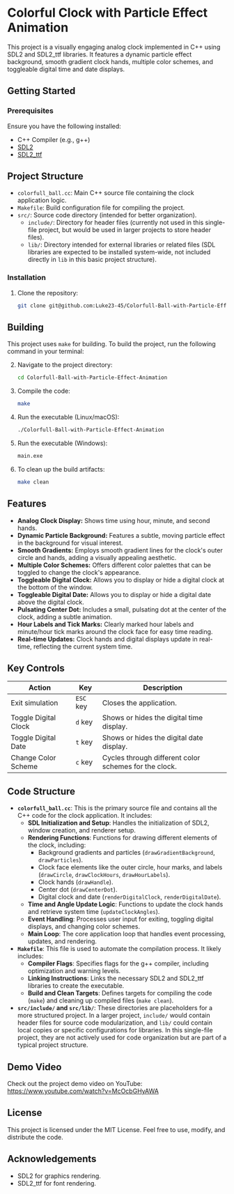 # Colorful Clock with Particle Effect Animation

This project is a visually engaging analog clock implemented in C++ using SDL2 and SDL2_ttf libraries. It features a dynamic particle effect background, smooth gradient clock hands, multiple color schemes, and toggleable digital time and date displays.

## Getting Started

### Prerequisites
Ensure you have the following installed:
- C++ Compiler (e.g., g++)
- [SDL2](https://www.libsdl.org/)
- [SDL2_ttf](https://www.libsdl.org/projects/SDL_ttf/)


## Project Structure

* `colorfull_ball.cc`: Main C++ source file containing the clock application logic.
* `Makefile`:  Build configuration file for compiling the project.
* `src/`: Source code directory (intended for better organization).
    * `include/`:  Directory for header files (currently not used in this single-file project, but would be used in larger projects to store header files).
    * `lib/`: Directory intended for external libraries or related files (SDL libraries are expected to be installed system-wide, not included directly in `lib` in this basic project structure).

### Installation
1. Clone the repository:
    ```bash
    git clone git@github.com:Luke23-45/Colorfull-Ball-with-Particle-Effect-Animation.git
    ```
## Building

This project uses `make` for building. To build the project, run the following command in your terminal:

2. Navigate to the project directory:
    ```bash
    cd Colorfull-Ball-with-Particle-Effect-Animation
    ```
3. Compile the code:
    ```bash
    make
    ```
4. Run the executable (Linux/macOS):
    ```bash
    ./Colorfull-Ball-with-Particle-Effect-Animation

    ```
5. Run the executable (Windows):
    ```bash
    main.exe
    ```
6. To clean up the build artifacts:
    ```bash
    make clean
    ```

## Features
- **Analog Clock Display:**  Shows time using hour, minute, and second hands.
- **Dynamic Particle Background:** Features a subtle, moving particle effect in the background for visual interest.
- **Smooth Gradients:** Employs smooth gradient lines for the clock's outer circle and hands, adding a visually appealing aesthetic.
- **Multiple Color Schemes:**  Offers different color palettes that can be toggled to change the clock's appearance.
- **Toggleable Digital Clock:**  Allows you to display or hide a digital clock at the bottom of the window.
- **Toggleable Digital Date:**  Allows you to display or hide a digital date above the digital clock.
- **Pulsating Center Dot:**  Includes a small, pulsating dot at the center of the clock, adding a subtle animation.
- **Hour Labels and Tick Marks:** Clearly marked hour labels and minute/hour tick marks around the clock face for easy time reading.
- **Real-time Updates:** Clock hands and digital displays update in real-time, reflecting the current system time.

## Key Controls

| Action                | Key       | Description                                      |
| --------------------- | --------- | ------------------------------------------------ |
| Exit simulation     | `ESC` key | Closes the application.                          |
| Toggle Digital Clock  | `d` key   | Shows or hides the digital time display.         |
| Toggle Digital Date   | `t` key   | Shows or hides the digital date display.          |
| Change Color Scheme   | `c` key   | Cycles through different color schemes for the clock. |


## Code Structure
- **`colorfull_ball.cc`**: This is the primary source file and contains all the C++ code for the clock application. It includes:
    - **SDL Initialization and Setup**:  Handles the initialization of SDL2, window creation, and renderer setup.
    - **Rendering Functions**:  Functions for drawing different elements of the clock, including:
        - Background gradients and particles (`drawGradientBackground`, `drawParticles`).
        - Clock face elements like the outer circle, hour marks, and labels (`drawCircle`, `drawClockHours`, `drawHourLabels`).
        - Clock hands (`drawHandle`).
        - Center dot (`drawCenterDot`).
        - Digital clock and date (`renderDigitalClock`, `renderDigitalDate`).
    - **Time and Angle Update Logic**: Functions to update the clock hands and retrieve system time (`updateClockAngles`).
    - **Event Handling**:  Processes user input for exiting, toggling digital displays, and changing color schemes.
    - **Main Loop**: The core application loop that handles event processing, updates, and rendering.
- **`Makefile`**: This file is used to automate the compilation process. It likely includes:
    - **Compiler Flags**: Specifies flags for the g++ compiler, including optimization and warning levels.
    - **Linking Instructions**:  Links the necessary SDL2 and SDL2_ttf libraries to create the executable.
    - **Build and Clean Targets**: Defines targets for compiling the code (`make`) and cleaning up compiled files (`make clean`).
- **`src/include/` and `src/lib/`**: These directories are placeholders for a more structured project. In a larger project, `include/` would contain header files for source code modularization, and `lib/` could contain local copies or specific configurations for libraries. In this single-file project, they are not actively used for code organization but are part of a typical project structure.

## Demo Video
Check out the project demo video on YouTube: https://www.youtube.com/watch?v=McOcbGHyAWA
## License

This project is licensed under the MIT License. Feel free to use, modify, and distribute the code.

## Acknowledgements

- SDL2 for graphics rendering.
- SDL2_ttf for font rendering.

